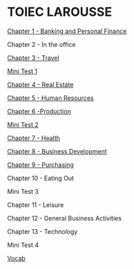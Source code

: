 # TOIEC LAROUSSE


[Chapter 1 - Banking and Personal Finance](lrch_01)

Chapter 2 - In the office

[Chapter 3 - Travel](lrch_03)

[Mini Test 1](lrmt_01)

[Chapter 4 - Real Estate](lrch_04)

[Chapter 5 - Human Resources](lrch_05)

[Chapter 6  -Production](lrch_06)

[Mini Test 2](lrmt_02)

[Chapter 7 - Health](lrmt_07)

[Chapter 8 - Business Development](lrch_08)

[Chapter 9 - Purchasing](lrch_09)

Chapter 10 - Eating Out

Mini Test 3

Chapter 11 - Leisure

Chapter 12 - General Business Activities

Chapter 13 - Technology

Mini Test 4

[Vocab](lr/lrch_01_vocab)